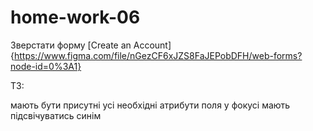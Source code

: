 # home-work-06

Зверстати форму [Create an Account]{https://www.figma.com/file/nGezCF6xJZS8FaJEPobDFH/web-forms?node-id=0%3A1}

ТЗ:

мають бути присутні усі необхідні атрибути
поля у фокусі мають підсвічуватись синім
